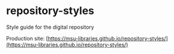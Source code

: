 # repository-styles
Style guide for the digital repository

Production site: [https://msu-libraries.github.io/repository-styles/](https://msu-libraries.github.io/repository-styles/) 
